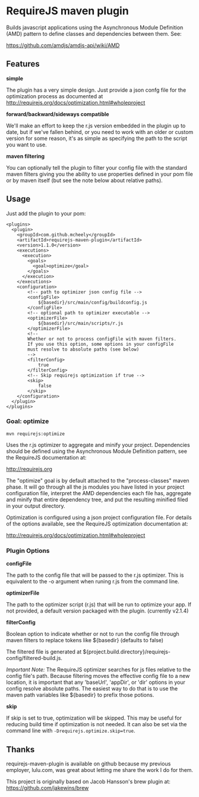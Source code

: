 # RequireJS maven plugin

Builds javascript applications using the Asynchronous Module Definition (AMD)
pattern to define classes and dependencies between them. See:

https://github.com/amdjs/amdjs-api/wiki/AMD

## Features

**simple**

The plugin has a very simple design. Just provide a json confg file for the
optimization process as documented at http://requirejs.org/docs/optimization.html#wholeproject

**forward/backward/sideways compatible**

We'll make an effort to keep the r.js version embedded in the plugin up to date, but if
we've fallen behind, or you need to work with an older or custom version for some reason, it's as
simple as specifying the path to the script you want to use.

**maven filtering**

You can optionally tell the plugin to filter your config file with the standard maven filters
giving you the ability to use properties defined in your pom file or by maven itself (but see
the note below about relative paths).

## Usage

Just add the plugin to your pom:

    <plugins>
      <plugin>
        <groupId>com.github.mcheely</groupId>
        <artifactId>requirejs-maven-plugin</artifactId>
        <version>1.1.0</version>
        <executions>
          <execution>
            <goals>
              <goal>optimize</goal>
            </goals>
          </execution>
        </executions>
        <configuration>
            <!-- path to optimizer json config file -->
            <configFile>
                ${basedir}/src/main/config/buildconfig.js
            </configFile>
            <!-- optional path to optimizer executable -->
            <optimizerFile>
                ${basedir}/src/main/scripts/r.js
            </optimizerFile>
            <!--
            Whether or not to process configFile with maven filters.
            If you use this option, some options in your configFile
            must resolve to absolute paths (see below)
            -->
            <filterConfig>
                true
            </filterConfig>
            <!-- Skip requirejs optimization if true -->
            <skip>
                false
            </skip>
        </configuration>
      </plugin>
    </plugins>

### Goal: optimize

```mvn requirejs:optimize```

Uses the r.js optimizer to aggregate and minify your project. Dependencies should be defined using
the Asynchronous Module Definition pattern, see the RequireJS documentation at:

http://requirejs.org

The "optimize" goal is by default attached to the "process-classes" maven phase. It will go through
all the js modules you have listed in your project configuration file, interpret the AMD dependencies
each file has, aggregate and minify that entire dependency tree, and put the resulting minified filed in
your output directory.

Optimization is configured using a json project configuration file. For details of the options available,
see the RequireJS optimization documentation at:

http://requirejs.org/docs/optimization.html#wholeproject

### Plugin Options

**configFile**

The path to the config file that will be passed to the r.js optimizer. This is equivalent to the -o argument when runing r.js from the command line.

**optimizerFile**

The path to the optimizer script (r.js) that will be run to optimize your app. If not provided, a default version packaged with the plugin. (currently v2.1.4)

**filterConfig**

Boolean option to indicate whether or not to run the config file through maven filters to replace tokens
like ${basedir} (defaults to false)

The filtered file is generated at ${project.build.directory}/requirejs-config/filtered-build.js.

*Important Note:* The RequireJS optimizer searches for js files relative to the config file's path. Because filtering
moves the effective config file to a new location, it is important that any 'baseUrl', 'appDir', or 'dir' options in
your config resolve absolute paths. The easiest way to do that is to use the maven path variables like ${basedir} to
prefix those potions.

**skip**

If skip is set to true, optimization will be skipped. This may be useful for reducing build time if optimization is not needed.
It can also be set via the command line with ```-Drequirejs.optimize.skip=true```.

## Thanks

requirejs-maven-plugin is available on github because my previous employer, lulu.com, was great about letting me
share the work I do for them.

This project is originally based on Jacob Hansson's brew plugin at:
https://github.com/jakewins/brew
